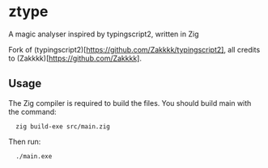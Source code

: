 # ztype
A magic analyser inspired by typingscript2, written in Zig

Fork of (typingscript2)[https://github.com/Zakkkk/typingscript2], all credits to (Zakkkk)[https://github.com/Zakkkk].

## Usage

The Zig compiler is required to build the files. You should build main with the command:
```
  zig build-exe src/main.zig
```
Then run:
```
  ./main.exe
```
